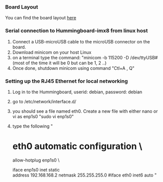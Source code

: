 
### Board Layout
You can find the board layout [here](https://www.solid-run.com/nxp-i-mx8m-family/hummingboard-m/)
### Serial connection to Hummingboard-imx8 from linux host
1. Connect a USB-microUSB cable to the microUSB connector on the board.
2. Download minicom on your host Linux
3. on a terminal type the command: "minicom -b 115200 -D /dev/ttyUSB#(most of the time it will be 0 but can be 1, 2 ..)
4. Once done, shutdown minicom using command "Ctl+A , Q"

### Setting up the RJ45 Ethernet for local networking
1. Log in to the Hummingboard, userid: debian, password: debian
2. go to /etc/network/interface.d/
3. you should see a file named eth0. Create a new file with either nano or vi as enp1s0
          "sudo vi enp1s0"
4. type the following 
  "
     # eth0 automatic configuration \
     allow-hotplug enp1s0 \

     iface enp1s0 inet static \
     address 192.168.168.2 
     netmask 255.255.255.0 
     #iface eth0 inet6 auto 
  "

